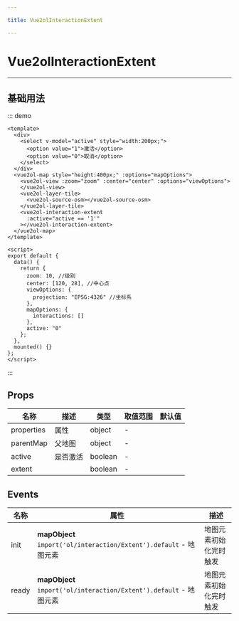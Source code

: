 ```yaml
---

title: Vue2olInteractionExtent

---
```


# Vue2olInteractionExtent

---

## 基础用法

::: demo

```vue
<template>
  <div>
    <select v-model="active" style="width:200px;">
      <option value="1">激活</option>
      <option value="0">取消</option>
    </select>
  </div>
  <vue2ol-map style="height:400px;" :options="mapOptions">
    <vue2ol-view :zoom="zoom" :center="center" :options="viewOptions">
    </vue2ol-view>
    <vue2ol-layer-tile>
      <vue2ol-source-osm></vue2ol-source-osm>
    </vue2ol-layer-tile>
    <vue2ol-interaction-extent
      :active="active == '1'"
    ></vue2ol-interaction-extent>
  </vue2ol-map>
</template>

<script>
export default {
  data() {
    return {
      zoom: 10, //级别
      center: [120, 28], //中心点
      viewOptions: {
        projection: "EPSG:4326" //坐标系
      },
      mapOptions: {
        interactions: []
      },
      active: "0"
    };
  },
  mounted() {}
};
</script>
```

:::

## Props

| 名称       | 描述     | 类型    | 取值范围 | 默认值 |
| ---------- | -------- | ------- | -------- | ------ |
| properties | 属性     | object  | -        |        |
| parentMap  | 父地图   | object  | -        |        |
| active     | 是否激活 | boolean | -        |        |
| extent     |          | boolean | -        |        |

## Events

| 名称  | 属性                                                               | 描述                   |
| ----- | ------------------------------------------------------------------ | ---------------------- |
| init  | **mapObject** `import('ol/interaction/Extent').default` - 地图元素 | 地图元素初始化完时触发 |
| ready | **mapObject** `import('ol/interaction/Extent').default` - 地图元素 | 地图元素初始化完时触发 |
